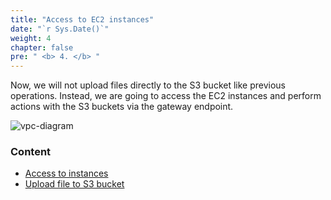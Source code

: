 ```yaml
---
title: "Access to EC2 instances"
date: "`r Sys.Date()`"
weight: 4
chapter: false
pre: " <b> 4. </b> "
---
```


Now, we will not upload files directly to the S3 bucket like previous operations. Instead, we are going to access the EC2 instances and perform actions with the S3 buckets via the gateway endpoint.

![vpc-diagram](/images/diagrams/vpc-diagram.png)

### Content

- [Access to instances](4.1.access-to-ec2-instances/)
- [Upload file to S3 bucket](4.2.upload-file-to-bucket/)
